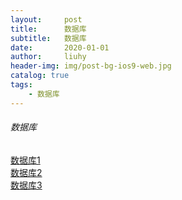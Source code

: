 ```yaml
---
layout:     post
title:      数据库
subtitle:   数据库
date:       2020-01-01
author:     liuhy
header-img: img/post-bg-ios9-web.jpg
catalog: true
tags:
    - 数据库
---
```


###### 数据库
[数据库1](1.md)     
[数据库2](2.md)     
[数据库3](3.md)     
